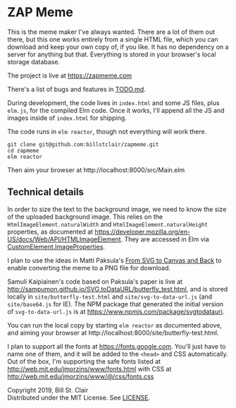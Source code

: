 # ZAP Meme

This is the meme maker I've always wanted. There are a lot of them out there, but this one works entirely from a single HTML file, which you can download and keep your own copy of, if you like. It has no dependency on a server for anything but that. Everything is stored in your browser's local storage database.

The project is live at https://zapmeme.com

There's a list of bugs and features in [TODO.md](TODO.md).

During development, the code lives in `index.html` and some JS files, plus `elm.js`, for the compiled Elm code. Once it works, I'll append all the JS and images inside of `index.html` for shipping.

The code runs in `elm reactor`, though not everything will work there.

```
git clone git@github.com:billstclair/zapmeme.git
cd zapmeme
elm reactor
```

Then aim your browser at http://localhost:8000/src/Main.elm

## Technical details

In order to size the text to the background image, we need to know the size of the uploaded background image. This relies on the `HtmlImageElement.naturalWidth` and `HtmlImageElement.naturalHeight` properties, as documented at https://developer.mozilla.org/en-US/docs/Web/API/HTMLImageElement. They are accessed in Elm via [CustomElement.ImageProperties](src/CustomElement/ImageProperties).

I plan to use the ideas in Matti Paksula's [From SVG to Canvas and Back](http://svgopen.org/2010/papers/62-From_SVG_to_Canvas_and_Back/) to enable converting the meme to a PNG file for download.

Samuli Kaipiainen's code based on Paksula's paper is live at http://sampumon.github.io/SVG.toDataURL/butterfly_test.html, and is stored locally in `site/butterfly-test.html` and `site/svg-to-data-url.js` (and `site/base64.js` for IE). The NPM package that generated the initial version of `svg-to-data-url.js` is at https://www.npmjs.com/package/svgtodatauri.

You can run the local copy by starting `elm reactor` as documented above, and aiming your browser at http://localhost:8000/site/butterfly-test.html.

I plan to support all the fonts at https://fonts.google.com. You'll just have to name one of them, and it will be added to the `<head>` and CSS automatically. Out of the box, I'm supporting the safe fonts listed at http://web.mit.edu/jmorzins/www/fonts.html with CSS at http://web.mit.edu/jmorzins/www/@/css/fonts.css

Copyright 2019, Bill St. Clair<br/>
Distributed under the MIT License. See [LICENSE](LICENSE).
